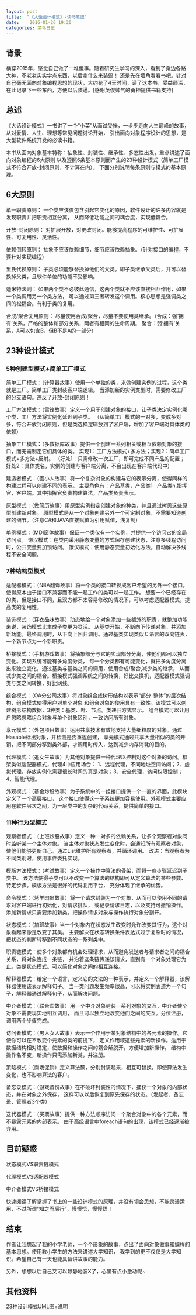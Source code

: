 ```yaml
---
layout: post
title:  "《大话设计模式》-读书笔记"
date:    2016-01-26 19:20
categories: 菜鸟日记
---
```

## 背景
横穿2015年，感觉自己做了一堆傻事。随着研究生学习的深入，看到了身边各路大神，不老老实实学点东西，以后拿什么来装逼！
还是先在墙角看看书吧。针对自己毫无面向对象编程思想的现状，大约花了4天时间，读了这本书，受益颇深，
在此记录下一些东西，方便以后装逼。[感谢英俊帅气的勇神提供书籍支持]

## 总述
《大话设计模式》一书讲了一个“小菜”从面试受挫，一步步走向人生巅峰的故事，从对爱情、人生、理想等常见问题讨论开始，
引出面向对象程序设计的思想，是大型软件系统开发的必读书籍。

本书从面向对象基本特称：抽象性、封装性、继承性、多态性出发，重点讲述了面向对象编程的6大原则
以及遵照6条基本原则而产生的23种设计模式（简单工厂模式不符合开放-封闭原则，不计算在内）。
下面分别说明每条原则与模式的基本原理。

## 6大原则

单一职责原则：
一个类应该仅包含引起它变化的原因，软件设计的许多内容就是发现职责并把职责相互分离，
从而降低功能之间的耦合度，实现低耦合。

开放-封闭原则：
对扩展开放，对更改封闭。能够提高程序的可维护性、可扩展性、可复用性、灵活性。

依赖倒转原则：
抽象不应该依赖细节，细节应该依赖抽象。（针对接口的编程，不要针对实现编程）

里氏代换原则：
子类必须能够替换掉他们的父类。即子类继承父类后，并可以替换掉父类，且软件单位的功能不受影响。

迪米特法则：
如果两个类不必彼此通信，这两个类就不应该直接相互作用，如果一个类调用另一个类方法，
可以通过第三者转发这个调用。核心思想是强调类之间的松耦合。有利于类的复用。

合成/聚合复用原则：
尽量使用合成/聚合，尽量不要使用类继承。（合成：强‘拥有’关系，严格的整体和部分关系，两者有相同的生命周期。
聚合：弱‘拥有’关系，A可以包含B，但B不是A的一部分）

## 23种设计模式

### 5种创建型模式+简单工厂模式
简单工厂模式：（计算器故事）使用一个单独的类，来做创建实例的过程，这个类就是工厂。简单工厂类封装客户端逻辑。
当添加新的实例类型时，需要修改工厂的分支语句。违反了开放-封闭原则！

工厂方法模式：（雷锋故事）定义一个用于创建对象的接口，让子类决定实例化哪个类，工厂方法将实例化延迟到子类。
（从简单工厂模式的一对多，变成多对多，符合开放封闭原则，但是类选择逻辑放到了客户端，增加了客户端对具体类的依赖）

抽象工厂模式：（多数据库故事）提供一个创建一系列相关或相互依赖对象的接口，而无需制定它们具体的类。
实现1：工厂方法模式+多方法；实现2：简单工厂模式+多方法+反射。 （好处1：只需修改一次工厂，即可完成不同产品的配置；
好处2：具体类名，实例的创建与客户端分离，不会出现在客户端代码中）

建造者模式：（画小人故事）将一个复杂对象的构建与它的表示分离，使得同样的构建过程可以创建不同的表示。
主要角色有：产品基类，产品类1···产品类n,指挥官，客户端。其中指挥官负责构建算法，产品类负责表示。

原型模式：（做简历故事）用原型实例指定创建对象的种类，并且通过拷贝这些原型创建新对象。
原型模式是从一个对象创建另外一个可定制对象，不需要知道创建的细节。（注意C#和JAVA直接赋值为引用赋值，浅复制）

单例模式：（MDI窗体故事）保证一个类仅有一个实例，并提供一个访问它的全局访问点。
懒汉模式：在类内采用静态变量的方式保存创建状态，注意多线程访问时，公共变量要加锁访问。
饿汉模式：使用静态变量初始化方法。自动解决多线程不安全问题。

### 7种结构型模式
适配器模式：（NBA翻译故事）将一个类的接口转换成客户希望的另外一个接口。使得原本由于接口不兼容而不能一起工作的类可以一起工作。
想要一个已经存在的类，但是接口不同，且双方都不太容易修改的情况下，可以考虑适配器模式，提高类的复用性。

装饰模式：（穿衣品味故事）动态地给一个对象添加一些额外的职责，就整加功能来说，装饰模式比生成子类更为灵活。
从基类开始，不断向下传递对象，并添加新功能。最终调用时，从下向上回归调用。通过基类实现类似Ｃ语言的双向链表，
一个新节点为一个新职责。

桥接模式：（手机游戏故事）将抽象部分与它的实现部分分离，使他们都可以独立变化。实现系统可能有多角度分类，
每一个分类都有可能变化，就把多角度分离出来独立变化，通过基类与基类之间的调用，使用合成/聚合,减少类的继承，
从而减少类之间的耦合。桥接模式强调系统之间的转换，好比交换机，适配器模式强调类与类之间转换，好比网线。

组合模式：（OA分公司故事）将对象组合成树形结构以表示“部分-整体”的层次结构，组合模式使得用户对单个对象
和组合对象的使用具有一致性。该模式可以创建树形结构数据，3种类：基类、叶、节点。类递归方式显示。
组合模式可以让用户忽略忽略组合对象与单个对象区别，一致访问所有对象。

享元模式：（外包项目故事）运用共享技术有效地支持大量细粒度的对象。通过Hasable标出对象，并检测是否重返创建，
享元模式通过共享大量相似的类的开销，把不同部分移到类外部，才调用时传入，达到减少内存消耗的目的。

代理模式：（追女生故事）为其他对象提供一种代理以控制对这个对象的访问。框架类似适配器模式，代理4中应用场合：
1、远程代理，不同地址空间访问；2、虚拟代理，存放实例化需要很长时间的真是对象；3、安全代理，访问权限控制；
4、智能代理。

外观模式：（基金炒股故事）为子系统中的一组接口提供一个一直的界面，此模块定义了一个高层接口，
这个接口使得这一子系统更加容易使用。外观模式主要应用在软件层次之间，为一层类中的复杂的代码关系，提供简单的接口。


### 11种行为型模式
观察者模式：（上班炒股故事）定义一种一对多的依赖关系，让多个观察者对象同时监听某一个主体对象。
当主体对象状态发生变化时，会通知所有观察者对象，使他们能够更新自己。通过List维护所有观察者，并循环调用。
改进：当观察者为不同类别时，使用事件委托实现。

模版方法模式：（考试故事）定义一个操作中算法的骨架，而将一些步骤延迟到子类中。
该方法使得子类可以不改变一个算法的结构即可从定义算法的某些参数、特定步骤。模版方法是很好的代码复用平台，
充分体现了继承的优势。

命令模式：（烤羊肉串故事）将一个请求封装为一个对象，从而可以使用不同的请求对客户端进行初始化，对请求排队，
或记录请求日志，以及支持可撤销操作。添加新请求只需要添加新类。把操作请求对象与操作执行对象分割开。

状态模式：（加班故事）当一个对象内在状态发生改变时允许改变其行为，这个对象看起来像是改变了其类。
主要解决在状态转换条件表达式过于复杂时的情况，把状态的判断转移到不同状态的一系列类中。

职责链模式：使多个对象都有机会处理请求，从而避免发送者与请求者之间的耦合关系，将对象连成一条链，
并沿着这条链传递该请求，直到有一个对象处理它为止。类是状态模式。可以简化对象之间的相互连接。

解释器模式：给定一个语言，定义它的文法的一种表示，并定义一个解释器，该解释器使用该表示解释句子。
当一类问题发生频率很高，可以将实例表述为一个句子，解释器通过解释句子，从而解决问题。

中介者模式：（联合国故事）用一个中介对象封装一系列对象的交互，中介者使个对象不需要现实地相互调用，
而且可以独立地改变他们之间的交互。分位注册，调用两个步骤完成。

访问者模式：（男人女人故事）表示一个作用于某对象结构中的各元素的操作。它使你可以在不改变个元素的类的前提下，
定义作用域这些元素的新操作。适用于数据结构相对稳定，使数据和操作之间的耦合解脱开，方便增加新操作。
结构中操作名不变，新操作只需添加新类，并注册。

策略模式：（商场促销）定义算法簇，分别封装起来，相互可替换，即使算法发生变化，也不影响算法的客户。

备忘录模式：（游戏备份故事）在不破坏封装性的情况下，捕获一个对象的内部状态，并在对象之外保存，
这样可以以后恢复到原先保存的状态。（发起者、备忘录、管理者3个类）

迭代器模式：（买票故事）提供一种方法顺序访问一个聚合对象中的各个元素，而不暴露元素的内部表示。
由于高级语言中foreach语句的出现，该模式已经逐渐被弃用。

## 目前疑惑

状态模式VS职责链模式

代理模式VS适配器模式

中介者模式VS桥接模式

快速阅读了解掌握了书上的一些设计模式的原理，并没有领会思想，不能灵活运用，不过所谓“知之而后行”，慢慢悟，慢慢悟！

## 结束
作者让我想起了我的小学老师，一个个形象的故事，点出了面向对象做事和编程的基本思想。使用教小学生的方法来讲述大学知识，
我学到的更不仅仅是大学知识。希望自己有一天也能具备讲故事的能力。

另外，想想以后自己又可以静静地装X了，心里有点小激动呢~

## 其他资料
[23种设计模式UML图+说明](http://www.cnblogs.com/beijiguangyong/archive/2010/11/15/2302807.html)
